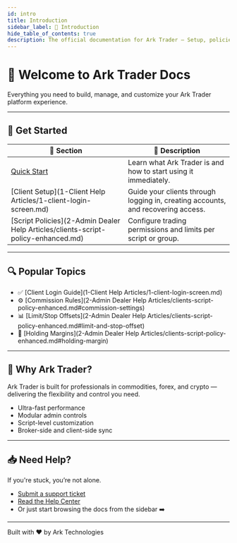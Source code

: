 ```yaml
---
id: intro
title: Introduction
sidebar_label: 👋 Introduction
hide_table_of_contents: true
description: The official documentation for Ark Trader – Setup, policies, integration, trading tools, and more.
---
```


# 👋 Welcome to Ark Trader Docs

Everything you need to build, manage, and customize your Ark Trader platform experience.

---

## 📘 Get Started

| 🧩 Section | 📄 Description |
|-----------|----------------|
| [Quick Start](intro.md) | Learn what Ark Trader is and how to start using it immediately. |
| [Client Setup](1-Client Help Articles/1-client-login-screen.md) | Guide your clients through logging in, creating accounts, and recovering access. |
| [Script Policies](2-Admin Dealer Help Articles/clients-script-policy-enhanced.md) | Configure trading permissions and limits per script or group. |

---

## 🔍 Popular Topics

- ✅ [Client Login Guide](1-Client Help Articles/1-client-login-screen.md)
- ⚙️ [Commission Rules](2-Admin Dealer Help Articles/clients-script-policy-enhanced.md#commission-settings)
- 📊 [Limit/Stop Offsets](2-Admin Dealer Help Articles/clients-script-policy-enhanced.md#limit-and-stop-offset)
- 🔐 [Holding Margins](2-Admin Dealer Help Articles/clients-script-policy-enhanced.md#holding-margin)

---

## 🧠 Why Ark Trader?

Ark Trader is built for professionals in commodities, forex, and crypto — delivering the flexibility and control you need.

- Ultra-fast performance
- Modular admin controls
- Script-level customization
- Broker-side and client-side sync

---

## 📥 Need Help?

If you're stuck, you’re not alone.

- [Submit a support ticket](https://help.arktechltd.com/index.php?/Tickets/Submit)
- [Read the Help Center](https://help.arktechltd.com)
- Or just start browsing the docs from the sidebar ➡️

---

<footer style={{ textAlign: 'center', fontSize: '0.8rem', marginTop: '5rem' }}>
  Built with ❤️ by Ark Technologies
</footer>